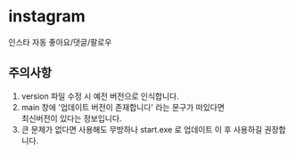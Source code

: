 # instagram
인스타 자동 좋아요/댓글/팔로우 

## 주의사항
1. version 파일 수정 시 예전 버전으로 인식합니다.
2. main 창에 '업데이트 버전이 존재합니다' 라는 문구가 떠있다면  
  최신버전이 있다는 정보입니다.
3. 큰 문제가 없다면 사용해도 무방하나 start.exe 로 업데이트 이 후 사용하길 권장합니다. 
